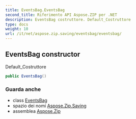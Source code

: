 ```yaml
---
title: EventsBag.EventsBag
second_title: Riferimento API Aspose.ZIP per .NET
description: EventsBag costruttore. Default_Costruttore
type: docs
weight: 10
url: /it/net/aspose.zip.saving/eventsbag/eventsbag/
---
```

## EventsBag constructor

Default_Costruttore

```csharp
public EventsBag()
```

### Guarda anche

* class [EventsBag](../)
* spazio dei nomi [Aspose.Zip.Saving](../../eventsbag/)
* assemblea [Aspose.Zip](../../../)


